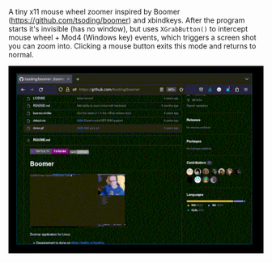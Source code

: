A tiny x11 mouse wheel zoomer inspired by Boomer (https://github.com/tsoding/boomer) and xbindkeys. After the program starts it's invisible (has no window), but uses `XGrabButton()` to intercept mouse wheel + Mod4 (Windows key) events, which triggers a screen shot you can zoom into. Clicking a mouse button exits this mode and returns to normal.

![](./demo.gif)
